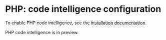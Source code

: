 # PHP: code intelligence configuration

To enable PHP code intelligence, see the [installation documentation](/extensions/language_servers/install).

PHP code intelligence is in preview.
